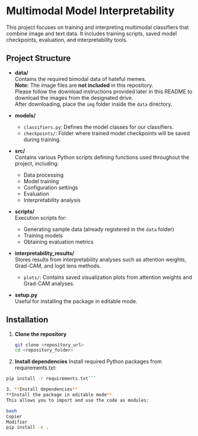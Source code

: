 # Multimodal Model Interpretability

This project focuses on training and interpreting multimodal classifiers that combine image and text data. It includes training scripts, saved model checkpoints, evaluation, and interpretability tools.

## Project Structure

- **data/**  
  Contains the required bimodal data of hateful memes.  
  **Note:** The image files are **not included** in this repository.  
  Please follow the download instructions provided later in this README to download the images from the designated drive.  
  After downloading, place the `img` folder inside the `data` directory.

- **models/**  
  - `classifiers.py`: Defines the model classes for our classifiers.  
  - `checkpoints/`: Folder where trained model checkpoints will be saved during training.

- **src/**  
  Contains various Python scripts defining functions used throughout the project, including:  
  - Data processing  
  - Model training  
  - Configuration settings  
  - Evaluation  
  - Interpretability analysis

- **scripts/**  
  Execution scripts for:  
  - Generating sample data (already registered in the `data` folder)  
  - Training models  
  - Obtaining evaluation metrics

- **interpretability_results/**  
  Stores results from interpretability analyses such as attention weights, Grad-CAM, and logit lens methods.  
  - `plots/`: Contains saved visualization plots from attention weights and Grad-CAM analyses.

- **setup.py**  
  Useful for installing the package in editable mode.

## Installation

1. **Clone the repository**  
   ```bash
   git clone <repository_url>
   cd <repository_folder>
   
2. **Install dependencies**
Install required Python packages from requirements.txt:
```bash
pip install -r requirements.txt```

3. **Install dependencies**
**Install the package in editable mode**
This allows you to import and use the code as modules:

bash
Copier
Modifier
pip install -e .



